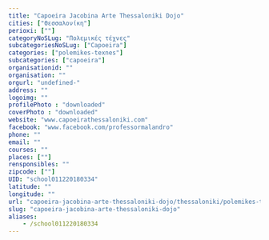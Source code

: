 ```yaml
---
title: "Capoeira Jacobina Arte Thessaloniki Dojo"
cities: ["Θεσσαλονίκη"]
perioxi: [""]
categoryNoSLug: "Πολεμικές τέχνες"
subcategoriesNoSLug: ["Capoeira"]
categories: ["polemikes-texnes"]
subcategories: ["capoeira"]
organisationid: ""
organisation: ""
orgurl: "undefined-"
address: ""
logoimg: ""
profilePhoto : "downloaded"
coverPhoto : "downloaded"
website: "www.capoeirathessaloniki.com"
facebook: "www.facebook.com/professormalandro"
phone: ""
email: ""
courses: ""
places: [""]
rensponsibles: ""
zipcode: [""]
UID: "school011220180334"
latitude: ""
longitude: ""
url: "capoeira-jacobina-arte-thessaloniki-dojo/thessaloniki/polemikes-texnes/capoeira"
slug: "capoeira-jacobina-arte-thessaloniki-dojo"
aliases:
    - /school011220180334
---
```





